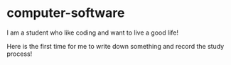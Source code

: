 # computer-software
I am a student who like coding and want to live a good life!

Here is the first time for me to write down something and record the study process!
